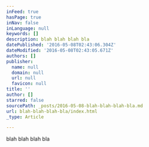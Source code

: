 ```yaml
---
inFeed: true
hasPage: true
inNav: false
inLanguage: null
keywords: []
description: blah blah blah bla
datePublished: '2016-05-08T02:43:06.304Z'
dateModified: '2016-05-08T02:43:05.671Z'
authors: []
publisher:
  name: null
  domain: null
  url: null
  favicon: null
title: ''
author: []
starred: false
sourcePath: _posts/2016-05-08-blah-blah-blah-bla.md
url: blah-blah-blah-bla/index.html
_type: Article

---
```

blah blah blah bla